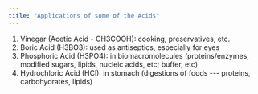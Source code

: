 ```yaml
---
title: "Applications of some of the Acids"
---
```

1) Vinegar (Acetic Acid - CH3COOH): cooking, preservatives, etc.
2) Boric Acid (H3BO3): used as antiseptics, especially for eyes
3) Phosphoric Acid (H3PO4): in biomacromolecules (proteins/enzymes, modified sugars, lipids, nucleic acids, etc; buffer, etc)
4) Hydrochloric Acid (HCl): in stomach (digestions of foods --- proteins, carbohydrates, lipids)


